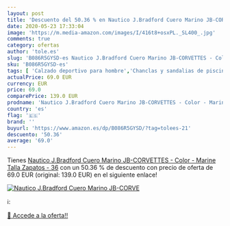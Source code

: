 ```yaml
---
layout: post
title: 'Descuento del 50.36 % en Nautico J.Bradford Cuero Marino JB-CORVE'
date: 2020-05-23 17:33:04
image: 'https://m.media-amazon.com/images/I/416t8+osxPL._SL400_.jpg'
comments: true
category: ofertas
author: 'tole.es'
slug: 'B086R5GYSD-es Nautico J.Bradford Cuero Marino JB-CORVETTES - Color -...'
sku: 'B086R5GYSD-es'
tags: [ 'Calzado deportivo para hombre','Chanclas y sandalias de piscina para hombre','Sandalias de vestir para hombre','Zapatillas y calzado deportivo para hombre','Zapatos','Zapatos para hombre','Zapatos y complementos','zapatos', ]
actualPrice: 69.0 EUR
currency: EUR
price: 69.0
comparePrice: 139.0 EUR
prodname: 'Nautico J.Bradford Cuero Marino JB-CORVETTES - Color - Marine  Talla Zapatos - 36'
country: 'es'
flag: '🇪🇸'
brand: ''
buyurl: 'https://www.amazon.es/dp/B086R5GYSD/?tag=tolees-21'
descuento: '50.36'
average: '69.0'
---
```


Tienes [Nautico J.Bradford Cuero Marino JB-CORVETTES - Color - Marine  Talla Zapatos - 36](https://www.amazon.es/dp/B086R5GYSD/?tag=tolees-21) con un 50.36 % de descuento con precio de oferta de 69.0 EUR (original: 139.0 EUR) en el siguiente enlace!

[![Nautico J.Bradford Cuero Marino JB-CORVE](https://m.media-amazon.com/images/I/416t8+osxPL._SL400_.jpg)](https://www.amazon.es/dp/B086R5GYSD/?tag=tolees-21)

ℹ️:


[🛒 Accede a la oferta!!](https://www.amazon.es/dp/B086R5GYSD/?tag=tolees-21)
